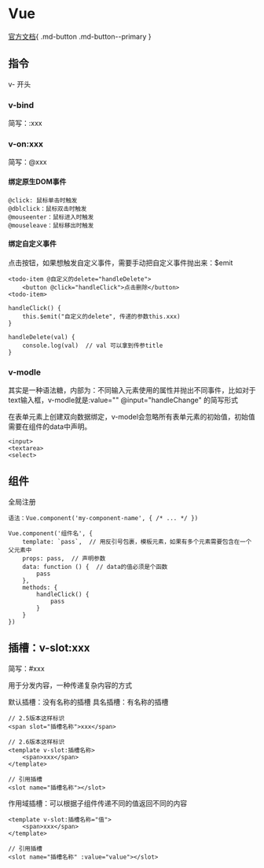 # Vue

[官方文档](https://v3.cn.vuejs.org/guide/introduction.html){ .md-button .md-button--primary }

## 指令

v- 开头

### v-bind

简写：:xxx

### v-on:xxx

简写：@xxx

#### 绑定原生DOM事件

```text
@click: 鼠标单击时触发
@dblclick：鼠标双击时触发
@mouseenter：鼠标进入时触发
@mouseleave：鼠标移出时触发
```

#### 绑定自定义事件

点击按钮，如果想触发自定义事件，需要手动把自定义事件抛出来：$emit

```text
<todo-item @自定义的delete="handleDelete">
    <button @click="handleClick">点击删除</button>
<todo-item>

handleClick() {
    this.$emit("自定义的delete", 传递的参数this.xxx)
}

handleDelete(val) {
    console.log(val)  // val 可以拿到传参title
}
```

### v-modle

其实是一种语法糖，内部为：不同输入元素使用的属性并抛出不同事件，比如对于text输入框，v-modle就是:value="" @input="handleChange" 的简写形式

在表单元素上创建双向数据绑定，v-model会忽略所有表单元素的初始值，初始值需要在组件的data中声明。

```text
<input>
<textarea>
<select>
```

## 组件

全局注册

```text
语法：Vue.component('my-component-name', { /* ... */ })

Vue.component('组件名', {
    template: `pass`,  // 用反引号包裹，模板元素，如果有多个元素需要包含在一个父元素中
    props: pass,  // 声明参数
    data: function () {  // data的值必须是个函数
        pass
    },
    methods: {
        handleClick() {
            pass
        }
    }
})
```

## 插槽：v-slot:xxx

简写：#xxx

用于分发内容，一种传递复杂内容的方式

默认插槽：没有名称的插槽
具名插槽：有名称的插槽

```text
// 2.5版本这样标识
<span slot="插槽名称">xxx</span>

// 2.6版本这样标识
<template v-slot:插槽名称>
    <span>xxx</span>
</template>

// 引用插槽
<slot name="插槽名称"></slot>
```

作用域插槽：可以根据子组件传递不同的值返回不同的内容

```text
<template v-slot:插槽名称="值">
    <span>xxx</span>
</template>

// 引用插槽
<slot name="插槽名称" :value="value"></slot>
```
